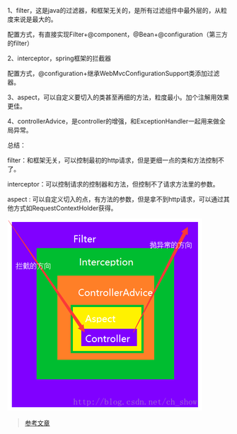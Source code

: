 1、filter，这是java的过滤器，和框架无关的，是所有过滤组件中最外层的，从粒度来说是最大的。

配置方式，有直接实现Filter+@component，@Bean+@configuration（第三方的filter）

2、interceptor，spring框架的拦截器

配置方式，@configuration+继承WebMvcConfigurationSupport类添加过滤器。

3、aspect，可以自定义要切入的类甚至再细的方法，粒度最小。加个注解用效果更佳。

4、controllerAdvice，是controller的增强，和ExceptionHandler一起用来做全局异常。

总结：

filter：和框架无关，可以控制最初的http请求，但是更细一点的类和方法控制不了。

interceptor：可以控制请求的控制器和方法，但控制不了请求方法里的参数。 

aspect : 可以自定义切入的点，有方法的参数，但是拿不到http请求，可以通过其他方式如RequestContextHolder获得。

![](..\image\过滤器区别.png)

> [参考文章](https://blog.csdn.net/ch_show/article/details/79311315)